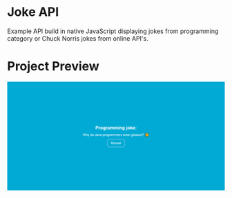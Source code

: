 # Joke API
Example API build in native JavaScript displaying jokes from programming category or Chuck Norris jokes from online API's.

# Project Preview

![Joke API Preview](https://github.com/gitmasz/JokeAPI/blob/master/joke-api-preview.png?raw=true)